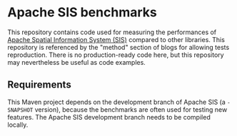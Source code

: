 # Apache SIS benchmarks
This repository contains code used for measuring the performances of
[Apache Spatial Information System (SIS)](https://sis.apache.org/)
compared to other libraries. This repository is referenced by the
"method" section of blogs for allowing tests reproduction.
There is no production-ready code here,
but this repository may nevertheless be useful as code examples.

## Requirements
This Maven project depends on the development branch of Apache SIS (a `-SNAPSHOT` version),
because the benchmarks are often used for testing new features.
The Apache SIS development branch needs to be compiled locally.
